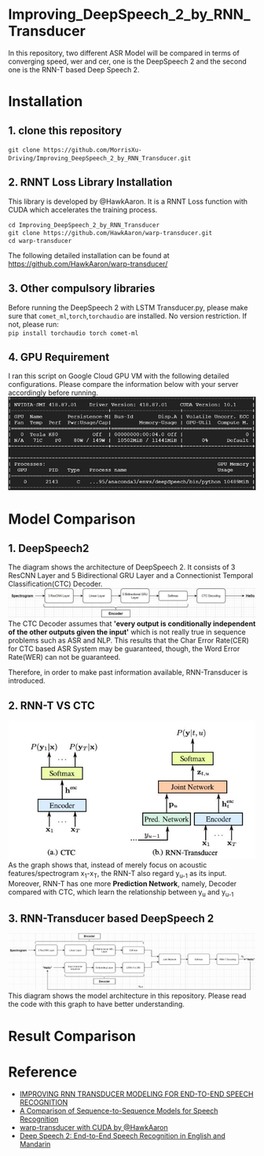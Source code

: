 # Improving_DeepSpeech_2_by_RNN_Transducer
In this repository, two different ASR Model will be compared in terms of converging speed, wer and cer, one is the DeepSpeech 2 and the second one is the RNN-T based Deep Speech 2.

# Installation
## 1. clone this repository
`git clone https://github.com/MorrisXu-Driving/Improving_DeepSpeech_2_by_RNN_Transducer.git`  

## 2. RNNT Loss Library Installation
This library is developed by @HawkAaron. It is a RNNT Loss function with CUDA which accelerates the training process.    
```
cd Improving_DeepSpeech_2_by_RNN_Transducer
git clone https://github.com/HawkAaron/warp-transducer.git
cd warp-transducer
```
The following detailed installation can be found at https://github.com/HawkAaron/warp-transducer/

## 3. Other compulsory libraries
Before running the DeepSpeech 2 with LSTM Transducer.py, please make sure that `comet_ml`,`torch`,`torchaudio` are installed. No version restriction.
If not, please run:  
`pip install torchaudio torch comet-ml`

## 4. GPU Requirement
I ran this script on Google Cloud GPU VM with the following detailed configurations. Please compare the information below with your server accordingly before running.  
![Image](https://github.com/MorrisXu-Driving/Improving_DeepSpeech_2_by_RNN_Transducer/blob/master/readme_img/GPU.JPG)

# Model Comparison
## 1. DeepSpeech2
The diagram shows the architecture of DeepSpeech 2. It consists of 3 ResCNN Layer and 5 Bidirectional GRU Layer and a Connectionist Temporal Classification(CTC) Decoder.  
![Image](https://github.com/MorrisXu-Driving/Improving_DeepSpeech_2_by_RNN_Transducer/blob/master/readme_img/DEEPSPEECH2.JPG)  
The CTC Decoder assumes that **'every output is conditionally independent of the other outputs given the input'** which is not really true in sequence problems such as ASR and NLP. This results that the Char Error Rate(CER) for CTC based ASR System may be guaranteed, though, the Word Error Rate(WER) can not be guaranteed.  

Therefore, in order to make past information available, RNN-Transducer is introduced.
## 2. RNN-T VS CTC
![Image](https://github.com/MorrisXu-Driving/Improving_DeepSpeech_2_by_RNN_Transducer/blob/master/readme_img/CTC_VS_Transducer.JPG)  
As the graph shows that, instead of merely focus on acoustic features/spectrogram x<sub>1</sub>-x<sub>T</sub>, the RNN-T also regard y<sub>u-1</sub> as its input. Moreover, RNN-T has one more **Prediction Network**, namely, Decoder compared with CTC, which learn the relationship between y<sub>u</sub> and y<sub>u-1</sub>

## 3. RNN-Transducer based DeepSpeech 2
![Image](https://github.com/MorrisXu-Driving/Improving_DeepSpeech_2_by_RNN_Transducer/blob/master/readme_img/Transducer.JPG)  
This diagram shows the model architecture in this repository. Please read the code with this graph to have better understanding.

# Result Comparison


# Reference
* [IMPROVING RNN TRANSDUCER MODELING FOR END-TO-END SPEECH RECOGNITION](https://arxiv.org/pdf/1909.12415.pdf)
* [A Comparison of Sequence-to-Sequence Models for Speech Recognition](https://www.isca-speech.org/archive/Interspeech_2017/pdfs/0233.PDF)
* [warp-transducer with CUDA by @HawkAaron](https://github.com/HawkAaron/warp-transducer)
* [Deep Speech 2: End-to-End Speech Recognition in English and Mandarin](https://arxiv.org/pdf/1512.02595.pdf)

